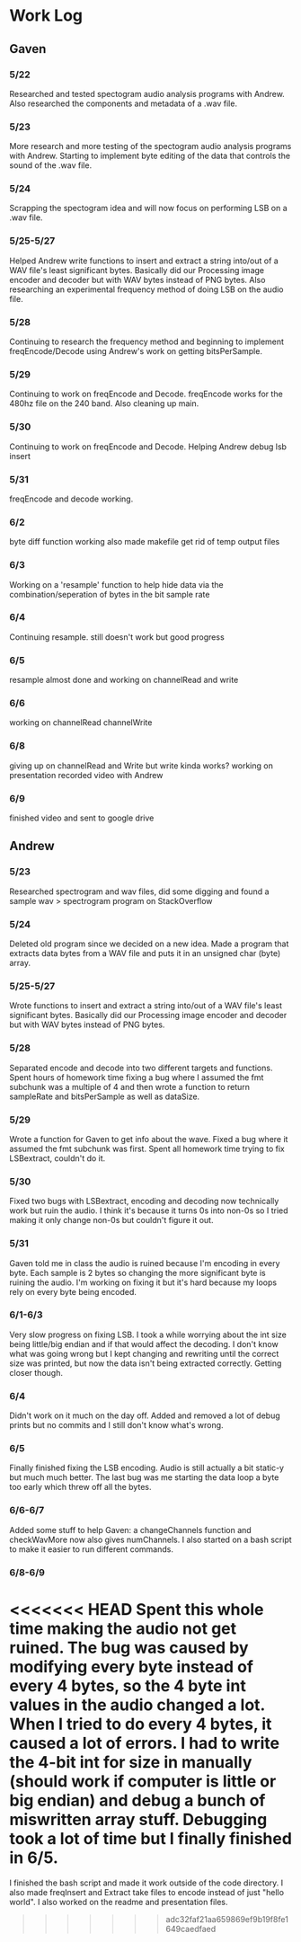 # Work Log

## Gaven

### 5/22

Researched and tested spectogram audio analysis programs with Andrew. Also researched the components and metadata of a .wav file.

### 5/23

More research and more testing of the spectogram audio analysis programs with Andrew. Starting to implement byte editing of the data that controls the sound of the .wav file.

### 5/24

Scrapping the spectogram idea and will now focus on performing LSB on a .wav file.

### 5/25-5/27

Helped Andrew write functions to insert and extract a string into/out of a WAV file's least significant bytes. Basically did our Processing image encoder and decoder but with WAV bytes instead of PNG bytes. Also researching an experimental frequency method of doing LSB on the audio file.

### 5/28

Continuing to research the frequency method and beginning to implement freqEncode/Decode using Andrew's work on getting bitsPerSample.

### 5/29

Continuing to work on freqEncode and Decode. freqEncode works for the 480hz file on the 240 band. Also cleaning up main.

### 5/30

Continuing to work on freqEncode and Decode. Helping Andrew debug lsb insert

### 5/31

freqEncode and decode working.

### 6/2

byte diff function working also made makefile get rid of temp output files

### 6/3

Working on a 'resample' function to help hide data via the combination/seperation of bytes in the bit sample rate

### 6/4
Continuing resample. still doesn't work but good progress

### 6/5
resample almost done and working on channelRead and write

### 6/6
working on channelRead channelWrite

### 6/8
giving up on channelRead and Write but write kinda works?
working on presentation 
recorded video with Andrew

### 6/9
finished video and sent to google drive

## Andrew

### 5/23

Researched spectrogram and wav files, did some digging and found a sample wav > spectrogram program on StackOverflow

### 5/24

Deleted old program since we decided on a new idea. Made a program that extracts data bytes from a WAV file and puts it in an unsigned char (byte) array.

### 5/25-5/27

Wrote functions to insert and extract a string into/out of a WAV file's least significant bytes. Basically did our Processing image encoder and decoder but with WAV bytes instead of PNG bytes.

### 5/28

Separated encode and decode into two different targets and functions. Spent hours of homework time fixing a bug where I assumed the fmt subchunk was a multiple of 4 and then wrote a function to return sampleRate and bitsPerSample as well as dataSize.

### 5/29

Wrote a function for Gaven to get info about the wave. Fixed a bug where it assumed the fmt subchunk was first. Spent all homework time trying to fix LSBextract, couldn't do it.

### 5/30

Fixed two bugs with LSBextract, encoding and decoding now technically work but ruin the audio. I think it's because it turns 0s into non-0s so I tried making it only change non-0s but couldn't figure it out.

### 5/31

Gaven told me in class the audio is ruined because I'm encoding in every byte. Each sample is 2 bytes so changing the more significant byte is ruining the audio. I'm working on fixing it but it's hard because my loops rely on every byte being encoded.

### 6/1-6/3

Very slow progress on fixing LSB. I took a while worrying about the int size being little/big endian and if that would affect the decoding. I don't know what was going wrong but I kept changing and rewriting until the correct size was printed, but now the data isn't being extracted correctly. Getting closer though.

### 6/4

Didn't work on it much on the day off. Added and removed a lot of debug prints but no commits and I still don't know what's wrong.

### 6/5

Finally finished fixing the LSB encoding. Audio is still actually a bit static-y but much much better. The last bug was me starting the data loop a byte too early which threw off all the bytes.

### 6/6-6/7

Added some stuff to help Gaven: a changeChannels function and checkWavMore now also gives numChannels. I also started on a bash script to make it easier to run different commands.

### 6/8-6/9

<<<<<<< HEAD
Spent this whole time making the audio not get ruined. The bug was caused by modifying every byte instead of every 4 bytes, so the 4 byte int values in the audio changed a lot. When I tried to do every 4 bytes, it caused a lot of errors. I had to write the 4-bit int for size in manually (should work if computer is little or big endian) and debug a bunch of miswritten array stuff. Debugging took a lot of time but I finally finished in 6/5.
=======
I finished the bash script and made it work outside of the code directory. I also made freqInsert and Extract take files to encode instead of just "hello world". I also worked on the readme and presentation files.
>>>>>>> adc32faf21aa659869ef9b19f8fe1649caedfaed
